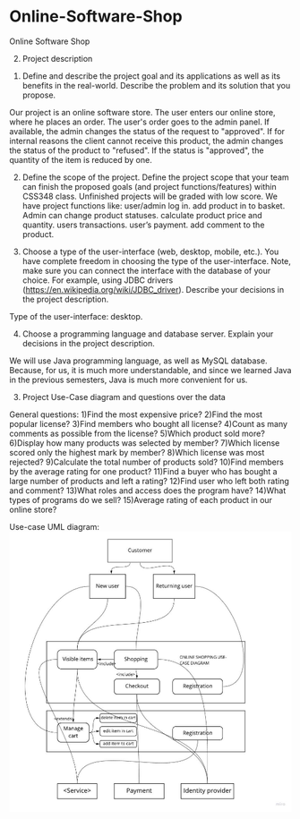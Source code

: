 # Online-Software-Shop
Online Software Shop

2. Project description

1) Define and describe the project goal and its applications as well as its benefits in the real-world. Describe the problem and its solution that you propose.

Our project is an online software store. The user enters our online store, where he places an order. The user's order goes to the admin panel. If available, the admin changes the status of the request to "approved". If for internal reasons the client cannot receive this product, the admin changes the status of the product to "refused". If the status is "approved", the quantity of the item is reduced by one.





2) Define the scope of the project. Define the project scope that your team can finish the proposed goals (and project functions/features) within CSS348 class. Unfinished projects will be graded with low score.
We have project functions like:
  user/admin log in.
  add product in to basket.
  Admin can change product statuses.
  calculate product price and quantity.
  users transactions.
  user’s payment.
  add comment to the product.




3) Choose a type of the user-interface (web, desktop, mobile, etc.). You have complete freedom in choosing the type of the user-interface. Note, make sure you can connect the interface with the database of your choice. For example, using JDBC drivers (https://en.wikipedia.org/wiki/JDBC_driver). Describe your decisions in the project description.

Type of the user-interface: desktop.


4) Choose a programming language and database server. Explain your decisions in the project 
description.

We will use Java programming language, as well as MySQL database. Because, for us, it is much more understandable, and since we learned Java in the previous semesters, Java is much more convenient for us.

3. Project Use-Case diagram and questions over the data

General questions:
1)Find the most expensive price?
2)Find the most popular license?
3)Find members who bought all license?
4)Сount as many comments as possible from the license?
5)Which product sold more?
6)Display how many products was selected by member?
7)Which license scored only the highest mark by member?
8)Which license was most rejected?
9)Сalculate the total number of products sold?
10)Find  members by the average rating for one product?
11)Find a buyer who has bought a large number of products and left a rating?
12)Find user who left both rating and comment?
13)What roles and access does the program have?
14)What types of programs do we sell?
15)Average rating of each product in our online store?

Use-case UML diagram:
![alt text](/UML.jpg)

